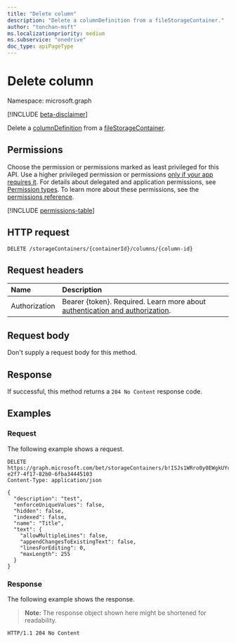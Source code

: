 ```yaml
---
title: "Delete column"
description: "Delete a columnDefinition from a fileStorageContainer."
author: "tonchan-msft"
ms.localizationpriority: medium
ms.subservice: "onedrive"
doc_type: apiPageType
---
```


# Delete column

Namespace: microsoft.graph

[!INCLUDE [beta-disclaimer](../../includes/beta-disclaimer.md)]

Delete a [columnDefinition](../resources/columndefinition.md) from a [fileStorageContainer](../resources/filestoragecontainer.md).  

## Permissions

Choose the permission or permissions marked as least privileged for this API. Use a higher privileged permission or permissions [only if your app requires it](/graph/permissions-overview#best-practices-for-using-microsoft-graph-permissions). For details about delegated and application permissions, see [Permission types](/graph/permissions-overview#permission-types). To learn more about these permissions, see the [permissions reference](/graph/permissions-reference).

<!-- {
  "blockType": "permissions",
  "name": "filestoragecontainer-delete-columns-permissions"
}
-->

[!INCLUDE [permissions-table](../includes/permissions/filestoragecontainer-delete-columns-permissions.md)]

## HTTP request

<!-- {
  "blockType": "ignored"
}
-->
``` http
DELETE /storageContainers/{containerId}/columns/{column-id}
```

## Request headers

|Name|Description|
|:---|:---|
|Authorization|Bearer {token}. Required. Learn more about [authentication and authorization](/graph/auth/auth-concepts).|

## Request body

Don't supply a request body for this method.

## Response

If successful, this method returns a `204 No Content` response code.

## Examples

### Request

The following example shows a request.
<!-- {
  "blockType": "request",
  "name": "delete_columndefinition_for_fileStorageContainer"
}
-->
``` http
DELETE https://graph.microsoft.com/bet/storageContainers/b!ISJs1WRro0y0EWgkUYcktDa0mE8zSlFEqFzqRn70Zwp1CEtDEBZgQICPkRbil_5Z/columns/99ddcf45-e2f7-4f17-82b0-6fba34445103
Content-Type: application/json

{
  "description": "test",
  "enforceUniqueValues": false,
  "hidden": false,
  "indexed": false,
  "name": "Title",
  "text": {
    "allowMultipleLines": false,
    "appendChangesToExistingText": false,
    "linesForEditing": 0,
    "maxLength": 255
  }
}
```


### Response

The following example shows the response.
>**Note:** The response object shown here might be shortened for readability.
<!-- {
  "blockType": "response",
  "truncated": true
}
-->
``` http
HTTP/1.1 204 No Content
```

